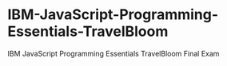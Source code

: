 # IBM-JavaScript-Programming-Essentials-TravelBloom
IBM JavaScript Programming Essentials TravelBloom Final Exam

